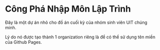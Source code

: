# Công Phá Nhập Môn Lập Trình
Đây là một dự án nhỏ cho đồ án cuối kỳ của nhóm sinh viên UIT chúng minh.

Lý do nó được tạo thành 1 organization riêng là để có thể sử dụng tên miền của Github Pages.
